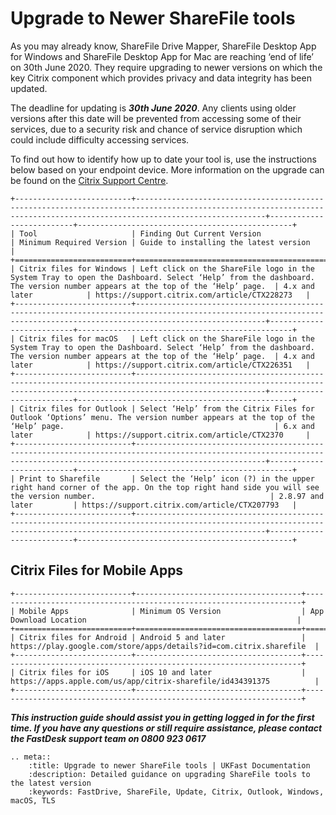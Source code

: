 
# Upgrade to Newer ShareFile tools


As you may already know, ShareFile Drive Mapper, ShareFile Desktop App for Windows and ShareFile Desktop App for Mac are reaching ‘end of life’ on 30th June 2020. They require upgrading to newer versions on which the key Citrix component which provides privacy and data integrity has been updated.

The deadline for updating is **_30th June 2020_**. Any clients using older versions after this date will be prevented from accessing some of their services, due to a security risk and chance of service disruption which could include difficulty accessing services.

To find out how to identify how up to date your tool is, use the instructions below based on your endpoint device. More information on the upgrade can be found on the [Citrix Support Centre](https://support.citrix.com/article/CTX236104).

```eval_rst
+--------------------------+-------------------------------------------------------------------------------------------------------------------------------------------------------------------------+--------------------------+------------------------------------------------+
| Tool                     | Finding Out Current Version                                                                                                                                             | Minimum Required Version | Guide to installing the latest version         | 
+==========================+=========================================================================================================================================================================+==========================+================================================+
| Citrix files for Windows | Left click on the ShareFile logo in the System Tray to open the Dashboard. Select ‘Help’ from the dashboard. The version number appears at the top of the ‘Help’ page.  | 4.x and later            | https://support.citrix.com/article/CTX228273   |
+--------------------------+-------------------------------------------------------------------------------------------------------------------------------------------------------------------------+--------------------------+------------------------------------------------+
| Citrix files for macOS   | Left click on the ShareFile logo in the System Tray to open the Dashboard. Select ‘Help’ from the dashboard. The version number appears at the top of the ‘Help’ page.  | 4.x and later            | https://support.citrix.com/article/CTX226351   |
+--------------------------+-------------------------------------------------------------------------------------------------------------------------------------------------------------------------+--------------------------+------------------------------------------------+
| Citrix files for Outlook | Select ‘Help’ from the Citrix Files for Outlook ‘Options’ menu. The version number appears at the top of the ‘Help’ page.                                               | 6.x and later            | https://support.citrix.com/article/CTX2370     |
+--------------------------+-------------------------------------------------------------------------------------------------------------------------------------------------------------------------+--------------------------+------------------------------------------------+
| Print to Sharefile       | Select the ‘Help’ icon (?) in the upper right hand corner of the app. On the top right hand side you will see the version number.                                       | 2.8.97 and later         | https://support.citrix.com/article/CTX207793   |
+--------------------------+-------------------------------------------------------------------------------------------------------------------------------------------------------------------------+--------------------------+------------------------------------------------+

```
## Citrix Files for Mobile Apps

```eval_rst
+--------------------------+-------------------------------------+---------------------------------------------------------------------+
| Mobile Apps              | Minimum OS Version                  | App Download Location                                               | 
+==========================+=====================================+=====================================================================+
| Citrix files for Android | Android 5 and later                 | https://play.google.com/store/apps/details?id=com.citrix.sharefile  |
+--------------------------+-------------------------------------+---------------------------------------------------------------------+
| Citrix files for iOS     | iOS 10 and later                    | https://apps.apple.com/us/app/citrix-sharefile/id434391375          | 
+--------------------------+-------------------------------------+---------------------------------------------------------------------+

```

**_This instruction guide should assist you in getting logged in for the first time. If you have any questions or still require assistance, please contact the FastDesk support team on 0800 923 0617_**
 

```eval_rst
.. meta::
    :title: Upgrade to newer ShareFile tools | UKFast Documentation
    :description: Detailed guidance on upgrading ShareFile tools to the latest version 
    :keywords: FastDrive, ShareFile, Update, Citrix, Outlook, Windows, macOS, TLS
```
